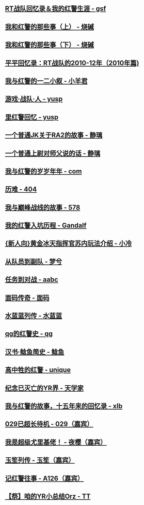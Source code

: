
## [RT战队回忆录＆我的红警生涯 - gsf](article/gsf1.md)
## [我和红警的那些事（上） - 烧碱](article/shaojian.md)

## [我和红警的那些事（下） - 烧碱](article/shaojian-2.md)

## [平平回忆录：RT战队的2010-12年（2010年篇)](article/PingPing1.md)

## [我与红警的一二小叙 - 小羊君](article/xiaoyangjun.md)

## [游戏·战队·人 - yusp](article/yusp.md)

## [里红警回忆 - yusp](article/yusp2.md)

## [一个普通JK关于RA2的故事 - 静璃](article/jingli.md)

## [一个普通上尉对师父说的话 - 静璃](article/jingli-2.md)

## [我与红警的岁岁年年 - com](article/com.md)

## [历难 - 404](article/404.md)

## [我与巅峰战线的故事 - 578](article/578.md)

## [我的红警入坑历程 - Gandalf](article/gandaofu.md)

## [{新人向}黄金冰天指挥官苏内玩法介绍 - 小冷](article/xiaoleng.md)

## [从队员到副队 - 梦兮](article/mengxi.md)

## [任务到对战 - aabc](article/aabc.md)

## [面码传奇 - 面码](article/mianma.md)

## [水蓝蓝列传 - 水蓝蓝](article/shuilanlan.md)

## [qg的红警史 - qg](article/qg.md)

## [汉书·鲶鱼简史 - 鲶鱼](article/nianyu.md)

## [高中牲的红警 - unique](article/unique.md)

## [纪念已灭亡的YR界 - 天学家](article/txj1.md)

## [我与红警的故事，十五年来的回忆录 - xlb](article/xlb1.md)

## [029已超长待机 - 029（嘉宾）](article/029.md)

## [我是超级尤里基佬！ - 夜樱（嘉宾）](article/yeying.md)

## [玉笙列传 - 玉笙（嘉宾）](article/yusheng.md)

## [记红警往事 - A126（嘉宾）](article/A126.md)

## [【祭】咱的YR小总结Orz - TT](article/TT1.md)
